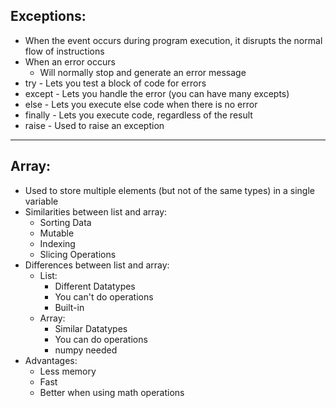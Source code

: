 Exceptions:
--------
- When the event occurs during program execution, it disrupts the normal flow of instructions
- When an error occurs 
  - Will normally stop and generate an error message
- try - Lets you test a block of code for errors
- except - Lets you handle the error (you can have many excepts)
- else - Lets you execute else code when there is no error
- finally - Lets you execute code, regardless of the result
- raise - Used to raise an exception
------------
Array:
------
- Used to store multiple elements (but not of the same types) in a single variable
- Similarities between list and array:
  - Sorting Data
  - Mutable
  - Indexing
  - Slicing Operations
- Differences between list and array:
  - List:
    - Different Datatypes
    - You can't do operations
    - Built-in
  - Array:
    - Similar Datatypes
    - You can do operations
    - numpy needed
- Advantages:
  - Less memory
  - Fast
  - Better when using math operations
